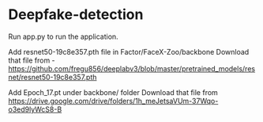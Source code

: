 # Deepfake-detection

Run app.py to run the application.

Add resnet50-19c8e357.pth file in Factor/FaceX-Zoo/backbone
Download that file from - https://github.com/fregu856/deeplabv3/blob/master/pretrained_models/resnet/resnet50-19c8e357.pth

Add Epoch_17.pt under backbone/ folder
Download that file from https://drive.google.com/drive/folders/1h_meJetsaVUm-37Wqo-o3ed9lyWcS8-B
